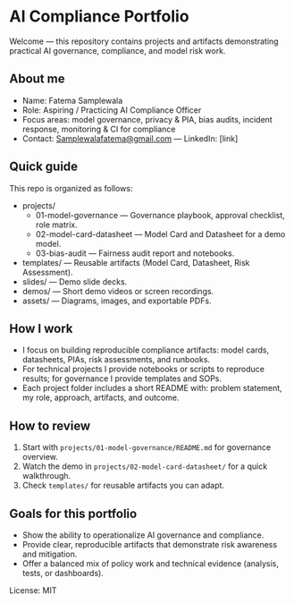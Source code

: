 # AI Compliance Portfolio

Welcome — this repository contains projects and artifacts demonstrating practical AI governance, compliance, and model risk work.

## About me
- Name: Fatema Samplewala
- Role: Aspiring / Practicing AI Compliance Officer
- Focus areas: model governance, privacy & PIA, bias audits, incident response, monitoring & CI for compliance
- Contact: Samplewalafatema@gmail.com — LinkedIn: [link]

## Quick guide
This repo is organized as follows:
- projects/
  - 01-model-governance — Governance playbook, approval checklist, role matrix.
  - 02-model-card-datasheet — Model Card and Datasheet for a demo model.
  - 03-bias-audit — Fairness audit report and notebooks.
- templates/ — Reusable artifacts (Model Card, Datasheet, Risk Assessment).
- slides/ — Demo slide decks.
- demos/ — Short demo videos or screen recordings.
- assets/ — Diagrams, images, and exportable PDFs.

## How I work
- I focus on building reproducible compliance artifacts: model cards, datasheets, PIAs, risk assessments, and runbooks.
- For technical projects I provide notebooks or scripts to reproduce results; for governance I provide templates and SOPs.
- Each project folder includes a short README with: problem statement, my role, approach, artifacts, and outcome.

## How to review
1. Start with `projects/01-model-governance/README.md` for governance overview.
2. Watch the demo in `projects/02-model-card-datasheet/` for a quick walkthrough.
3. Check `templates/` for reusable artifacts you can adapt.

## Goals for this portfolio
- Show the ability to operationalize AI governance and compliance.
- Provide clear, reproducible artifacts that demonstrate risk awareness and mitigation.
- Offer a balanced mix of policy work and technical evidence (analysis, tests, or dashboards).

License: MIT
